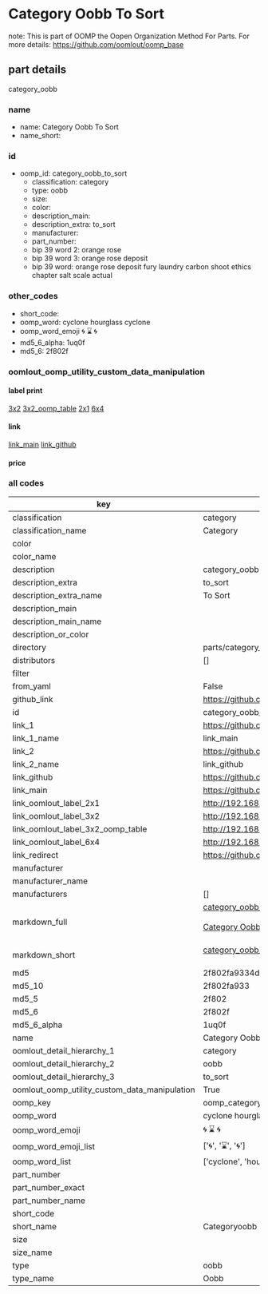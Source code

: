 # Category Oobb To Sort  

note: This is part of OOMP the Oopen Organization Method For Parts. For more details: https://github.com/oomlout/oomp_base

##  part details
  



category_oobb



### name
* name: Category Oobb To Sort
* name_short: 
### id
* oomp_id: category_oobb_to_sort
  * classification: category
  * type: oobb
  * size: 
  * color: 
  * description_main: 
  * description_extra: to_sort
  * manufacturer: 
  * part_number: 
  * bip 39 word 2: orange rose
  * bip 39 word 3: orange rose deposit
  * bip 39 word: orange rose deposit fury laundry carbon shoot ethics chapter salt scale actual

### other_codes
* short_code: 
* oomp_word: cyclone hourglass cyclone
* oomp_word_emoji :cyclone: :hourglass: :cyclone:
* md5_6_alpha: 1uq0f
* md5_6: 2f802f






### oomlout_oomp_utility_custom_data_manipulation
#### label print
[3x2](http://192.168.1.245:1112/?label=oomp%201uq0f)
[3x2_oomp_table](http://192.168.1.108:1112/?label=oomp%201uq0f)
[2x1](http://192.168.1.242:1112/?label=oomp%201uq0f)
[6x4](http://192.168.1.55:1112/?label=oomp%201uq0f)    

#### link

[link_main](https://github.com/oomlout/oomlout_oomp_version_1_messy/tree/main/parts/category_oobb_to_sort) [link_github](https://github.com/oomlout/oomlout_oomp_version_1_messy/tree/main/parts/category_oobb_to_sort)                             

#### price







### all codes 
| key | value |  
| --- | --- |  
| classification | category |  
| classification_name | Category |  
| color |  |  
| color_name |  |  
| description | category_oobb |  
| description_extra | to_sort |  
| description_extra_name | To Sort |  
| description_main |  |  
| description_main_name |  |  
| description_or_color |   |  
| directory | parts/category_oobb_to_sort |  
| distributors | [] |  
| filter |  |  
| from_yaml | False |  
| github_link | https://github.com/oomlout/oomlout_oomp_part_src/tree/main/parts/category_oobb_to_sort |  
| id | category_oobb_to_sort |  
| link_1 | https://github.com/oomlout/oomlout_oomp_version_1_messy/tree/main/parts/category_oobb_to_sort |  
| link_1_name | link_main |  
| link_2 | https://github.com/oomlout/oomlout_oomp_version_1_messy/tree/main/parts/category_oobb_to_sort |  
| link_2_name | link_github |  
| link_github | https://github.com/oomlout/oomlout_oomp_version_1_messy/tree/main/parts/category_oobb_to_sort |  
| link_main | https://github.com/oomlout/oomlout_oomp_version_1_messy/tree/main/parts/category_oobb_to_sort |  
| link_oomlout_label_2x1 | http://192.168.1.242:1112/?label=oomp%201uq0f |  
| link_oomlout_label_3x2 | http://192.168.1.245:1112/?label=oomp%201uq0f |  
| link_oomlout_label_3x2_oomp_table | http://192.168.1.108:1112/?label=oomp%201uq0f |  
| link_oomlout_label_6x4 | http://192.168.1.55:1112/?label=oomp%201uq0f |  
| link_redirect | https://github.com/oomlout/oomlout_oomp_version_1_messy/tree/main/parts/category_oobb_to_sort |  
| manufacturer |  |  
| manufacturer_name |  |  
| manufacturers | [] |  
| markdown_full | [category_oobb_to_sort](none)<br>[](none)<br>[Category Oobb To Sort](none)<br><br> |  
| markdown_short | [category_oobb_to_sort](none)<br><br> |  
| md5 | 2f802fa9334db8d089bed5e6762f04de |  
| md5_10 | 2f802fa933 |  
| md5_5 | 2f802 |  
| md5_6 | 2f802f |  
| md5_6_alpha | 1uq0f |  
| name | Category Oobb To Sort |  
| oomlout_detail_hierarchy_1 | category |  
| oomlout_detail_hierarchy_2 | oobb |  
| oomlout_detail_hierarchy_3 | to_sort |  
| oomlout_oomp_utility_custom_data_manipulation | True |  
| oomp_key | oomp_category_oobb_to_sort |  
| oomp_word | cyclone hourglass cyclone |  
| oomp_word_emoji | :cyclone: :hourglass: :cyclone: |  
| oomp_word_emoji_list | [':cyclone:', ':hourglass:', ':cyclone:'] |  
| oomp_word_list | ['cyclone', 'hourglass', 'cyclone'] |  
| part_number |  |  
| part_number_exact |  |  
| part_number_name |  |  
| short_code |  |  
| short_name | Categoryoobb |  
| size |  |  
| size_name |  |  
| type | oobb |  
| type_name | Oobb |  
